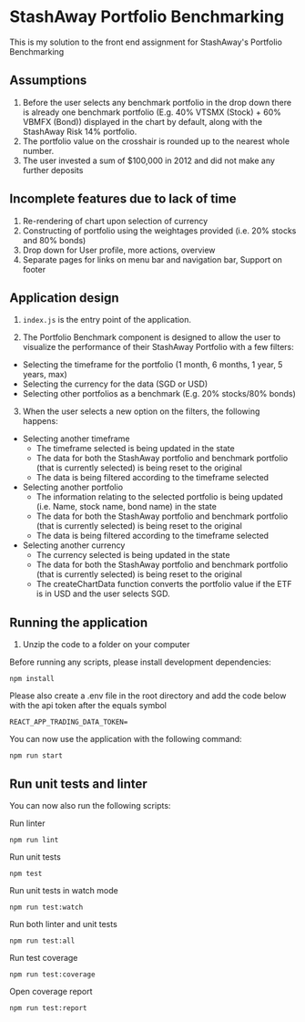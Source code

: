 # StashAway Portfolio Benchmarking

This is my solution to the front end assignment for StashAway's Portfolio Benchmarking

## Assumptions

1. Before the user selects any benchmark portfolio in the drop down there is already one benchmark portfolio (E.g. 40% VTSMX (Stock) + 60% VBMFX (Bond)) displayed in the chart by default, along with the StashAway Risk 14% portfolio.
2. The portfolio value on the crosshair is rounded up to the nearest whole number.
3. The user invested a sum of $100,000 in 2012 and did not make any further deposits

## Incomplete features due to lack of time

1. Re-rendering of chart upon selection of currency 
2. Constructing of portfolio using the weightages provided (i.e. 20% stocks and 80% bonds) 
3. Drop down for User profile, more actions, overview 
4. Separate pages for links on menu bar and navigation bar, Support on footer

## Application design

1. `index.js` is the entry point of the application.

2. The Portfolio Benchmark component is designed to allow the user to visualize the performance of their StashAway Portfolio with a few filters:
- Selecting the timeframe for the portfolio (1 month, 6 months, 1 year, 5 years, max)
- Selecting the currency for the data (SGD or USD)
- Selecting other portfolios as a benchmark (E.g. 20% stocks/80% bonds)

3. When the user selects a new option on the filters, the following happens:
- Selecting another timeframe
  - The timeframe selected is being updated in the state
  - The data for both the StashAway portfolio and benchmark portfolio (that is currently selected) is being reset to the original
  - The data is being filtered according to the timeframe selected
- Selecting another portfolio
  - The information relating to the selected portfolio is being updated (i.e. Name, stock name, bond name) in the state
  - The data for both the StashAway portfolio and benchmark portfolio (that is currently selected) is being reset to the original
  - The data is being filtered according to the timeframe selected
- Selecting another currency
  - The currency selected is being updated in the state
  - The data for both the StashAway portfolio and benchmark portfolio (that is currently selected) is being reset to the original
  - The createChartData function converts the portfolio value if the ETF is in USD and the user selects SGD.

## Running the application

1. Unzip the code to a folder on your computer

Before running any scripts, please install development dependencies:

```
npm install
```
Please also create a .env file in the root directory and add the code below with the api token after the equals symbol

```
REACT_APP_TRADING_DATA_TOKEN=
```

You can now use the application with the following command:

```
npm run start
```

## Run unit tests and linter

You can now also run the following scripts:

Run linter

```
npm run lint
```

Run unit tests

```
npm test
```

Run unit tests in watch mode

```
npm run test:watch
```

Run both linter and unit tests

```
npm run test:all
```

Run test coverage

```
npm run test:coverage
```

Open coverage report

```
npm run test:report
```